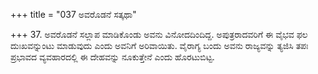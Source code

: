 +++
title = "037 ಅವರೊಡನೆ ಸತ್ಕಥಾ"

+++
37. ಅವರೊಡನೆ ಸಲ್ಲಾಪ ಮಾಡಿಕೊಂಡು ಅವನು ವಿನೋದದಿಂದಿದ್ದ. ಅಪುತ್ರರಾದವರಿಗೆ ಈ ವೈಭವ ಫಲ ದುಃಖವನ್ನುಂಟು ಮಾಡುವುದು ಎಂದು ಅವನಿಗೆ ಅರಿವಾಯಿತು. ವೈರಾಗ್ಯ ಬಂದು ಅವನು ರಾಜ್ಯವನ್ನು ತ್ಯಜಿಸಿ ತಪಃ ಪ್ರಭಾವದ ವ್ಯವಹಾರದಲ್ಲಿ ಈ ದೇಹವನ್ನು ನೂಕುತ್ತೇನೆ ಎಂದು ಹೊರಟುಬಿಟ್ಟ.